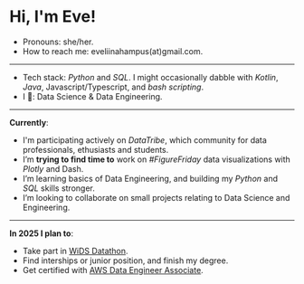 # Hi, I'm Eve!

-  Pronouns: she/her.
-  How to reach me: eveliinahampus(at)gmail.com.
---
-  Tech stack: *Python* and *SQL*. I might occasionally dabble with *Kotlin*, *Java*, Javascript/Typescript, and *bash scripting*.  
-  I 💚: Data Science & Data Engineering. 
---
**Currently**:
-  I'm participating actively on *DataTribe*, which community for data professionals, ethusiasts and students. 
-  I’m **trying to find time to** work on *#FigureFriday* data visualizations with *Plotly* and Dash. 
-  I’m learning basics of Data Engineering, and building my *Python* and *SQL* skills stronger. 
-  I’m looking to collaborate on small projects relating to Data Science and Engineering.
---
**In 2025 I plan to**:
-  Take part in [WiDS Datathon](https://www.widsworldwide.org/get-inspired/blog/8th-annual-wids-datathon-challenges-unraveling-the-mysteries-of-the-female-brain/). 
-  Find interships or junior position, and finish my degree. 
-  Get certified with [AWS Data Engineer Associate](https://aws.amazon.com/certification/certified-data-engineer-associate/).
